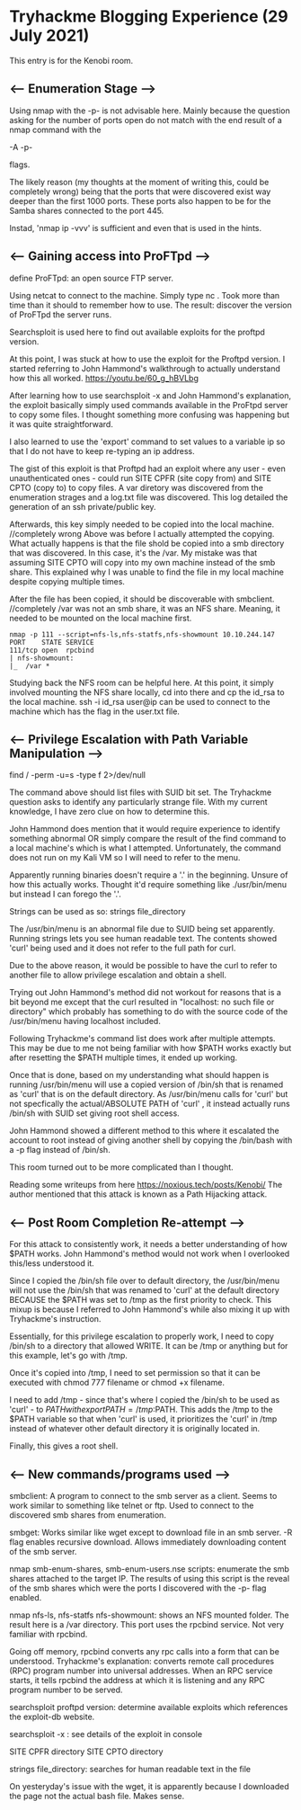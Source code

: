 # Tryhackme Blogging Experience (29 July 2021)

This entry is for the Kenobi room.

## <-- Enumeration Stage -->

Using nmap with the -p- is not advisable here. Mainly because the question asking for the number of ports open do not match with the end result
of a nmap command with the

-A
-p-

flags.

The likely reason (my thoughts at the moment of writing this, could be completely wrong) being that the ports that were discovered exist way 
deeper than the first 1000 ports. These ports also happen to be for the Samba shares connected to the port 445.

Instad, 'nmap ip -vvv' is sufficient and even that is used in the hints.


## <-- Gaining access into ProFTpd -->

define ProFTpd: an open source FTP server.

Using netcat to connect to the machine.
Simply type nc <ip> <port>. Took more than time than it should to remember how to use.
The result: discover the version of ProFTpd the server runs.

Searchsploit is used here to find out available exploits for the proftpd version.

At this point, I was stuck at how to use the exploit for the Proftpd version. I started referring to John Hammond's walkthrough to actually understand how this all worked. https://youtu.be/60_g_hBVLbg

After learning how to use searchsploit -x and John Hammond's explanation, the exploit basically simply used commands available in the ProFtpd server to copy some files.
I thought something more confusing was happening but it was quite straightforward.

I also learned to use the 'export' command to set values to a variable ip so that I do not have to keep re-typing an ip address.

The gist of this exploit is that Proftpd had an exploit where any user - even unauthenticated ones - could run SITE CPFR (site copy from) and SITE CPTO (copy to) to copy files.
A var diretory was discovered from the enumeration strages and a log.txt file was discovered. This log detailed the generation of an ssh private/public key.

Afterwards, this key simply needed to be copied into the local machine. //completely wrong
Above was before I actually attempted the copying. What actually happens is that the file shold be copied into a smb directory that was discovered.
In this case, it's the /var. My mistake was that assuming SITE CPTO will copy into my own machine instead of the smb share. 
This explained why I was unable to find the file in my local machine despite copying multiple times.

After the file has been copied, it should be discoverable with smbclient. //completely 
/var was not an smb share, it was an NFS share. Meaning, it needed to be mounted on the local machine first.

```
nmap -p 111 --script=nfs-ls,nfs-statfs,nfs-showmount 10.10.244.147
PORT    STATE SERVICE
111/tcp open  rpcbind
| nfs-showmount: 
|_  /var *

```
Studying back the NFS room can be helpful here.
At this point, it simply involved mounting the NFS share locally, cd into there and cp the id_rsa to the local machine.
ssh -i id_rsa user@ip can be used to connect to the machine which has the flag in the user.txt file.


## <-- Privilege Escalation with Path Variable Manipulation -->
find / -perm -u=s -type f 2>/dev/null

The command above should list files with SUID bit set. 
The Tryhackme question asks to identify any particularly strange file. With my current knowledge, I have zero clue on how to determine this.

John Hammond does mention that it would require experience to identify something abnormal OR simply compare the result of the find command to a local machine's which is what I attempted. Unfortunately, the command does not run on my Kali VM so I will need to refer to the menu.

Apparently running binaries doesn't require a '.' in the beginning. Unsure of how this actually works. Thought it'd require something like ./usr/bin/menu but instead I can forego the '.'.

Strings can be used as so:
strings file_directory

The /usr/bin/menu is an abnormal file due to SUID being set apparently. Running strings lets you see human readable text. The contents showed 'curl' being used and it does not refer to the full path for curl.

Due to the above reason, it would be possible to have the curl to refer to another file to allow privilege escalation and obtain a shell.

Trying out John Hammond's method did not workout for reasons that is a bit beyond me except that the curl resulted in "localhost: no such file or directory" which probably has something to do with the source code of the /usr/bin/menu having localhost included.

Following Tryhackme's command list does work after multiple attempts. This may be due to me not being familiar with how $PATH works exactly but after resetting the $PATH multiple times, it ended up working.

Once that is done, based on my understanding what should happen is running /usr/bin/menu will use a copied version of /bin/sh that is renamed as 'curl' that is on the default directory. As /usr/bin/menu calls for 'curl' but not specfically the actual/ABSOLUTE PATH of 'curl' , it instead actually runs /bin/sh with SUID set giving root shell access.

John Hammond showed a different method to this where it escalated the account to root instead of giving another shell by copying the /bin/bash with a -p flag instead of /bin/sh. 

This room turned out to be more complicated than I thought.

Reading some writeups from here https://noxious.tech/posts/Kenobi/
The author mentioned that this attack is known as a Path Hijacking attack.

## <-- Post Room Completion Re-attempt -->

For this attack to consistently work, it needs a better understanding of how $PATH works. John Hammond's method would not work when I overlooked this/less understood it.

Since I copied the /bin/sh file over to default directory, the /usr/bin/menu will not use the /bin/sh that was renamed to 'curl' at the default directory BECAUSE the $PATH was set to /tmp as the first priority to check. This mixup is because I referred to John Hammond's while also mixing it up with Tryhackme's instruction.

Essentially, for this privilege escalation to properly work, I need to copy /bin/sh to a directory that allowed WRITE. It can be /tmp or anything but for this example, let's go with /tmp.

Once it's copied into /tmp, I need to set permission so that it can be executed with chmod 777 filename or chmod +x filename.

I need to add /tmp - since that's where I copied the /bin/sh to be used as 'curl' - to $PATH with export PATH=/tmp:$PATH. This adds the /tmp to the $PATH variable so that when 'curl' is used, it prioritizes the 'curl' in /tmp instead of whatever other default directory it is originally located in.

Finally, this gives a root shell.



## <-- New commands/programs used -->

smbclient: A program to connect to the smb server as a client.  Seems to work similar to something like telnet or ftp. Used to connect to the discovered smb shares from enumeration.

smbget: Works similar like wget except to download file in an smb server. -R flag enables recursive download. Allows immediately downloading content of the smb server.

nmap smb-enum-shares, smb-enum-users.nse scripts: enumerate the smb shares attached to the target IP. The results of using this script is the reveal of the smb shares
which were the ports I discovered with the -p- flag enabled.

nmap nfs-ls, nfs-statfs nfs-showmount: shows an NFS mounted folder. The result here is a /var directory. This port uses the rpcbind service. Not very familiar with rpcbind.

Going off memory, rpcbind converts any rpc calls into a form that can be understood.
Tryhackme's explanation: converts remote call procedures (RPC) program number into universal addresses. When an RPC service starts,
it tells rpcbind the address at which it is listening and any RPC program number to be served.

searchsploit proftpd version: determine available exploits which references the exploit-db website.

searchsploit -x <file-path>: see details of the exploit in console

SITE CPFR directory
SITE CPTO directory

strings file_directory: searches for human readable text in the file

On yesteryday's issue with the wget, it is apparently because I downloaded the page not the actual bash file. Makes sense.